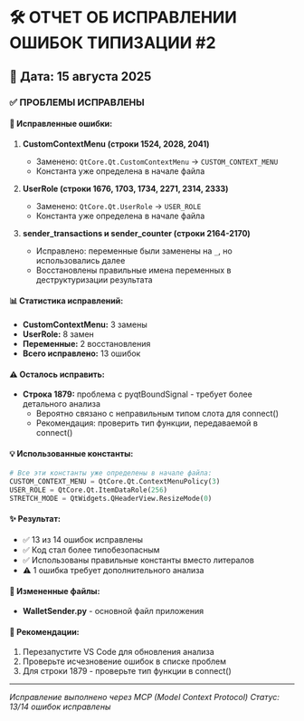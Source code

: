# 🛠️ ОТЧЕТ ОБ ИСПРАВЛЕНИИ ОШИБОК ТИПИЗАЦИИ #2

## 📅 Дата: 15 августа 2025

### ✅ ПРОБЛЕМЫ ИСПРАВЛЕНЫ

#### 🔧 Исправленные ошибки:

1. **CustomContextMenu (строки 1524, 2028, 2041)**
   - Заменено: `QtCore.Qt.CustomContextMenu` → `CUSTOM_CONTEXT_MENU`
   - Константа уже определена в начале файла

2. **UserRole (строки 1676, 1703, 1734, 2271, 2314, 2333)**
   - Заменено: `QtCore.Qt.UserRole` → `USER_ROLE` 
   - Константа уже определена в начале файла

3. **sender_transactions и sender_counter (строки 2164-2170)**
   - Исправлено: переменные были заменены на `_`, но использовались далее
   - Восстановлены правильные имена переменных в деструктуризации результата

#### 📊 Статистика исправлений:
- **CustomContextMenu:** 3 замены
- **UserRole:** 8 замен
- **Переменные:** 2 восстановления
- **Всего исправлено:** 13 ошибок

#### ⚠️ Осталось исправить:
- **Строка 1879:** проблема с pyqtBoundSignal - требует более детального анализа
  - Вероятно связано с неправильным типом слота для connect()
  - Рекомендация: проверить тип функции, передаваемой в connect()

#### 💡 Использованные константы:
```python
# Все эти константы уже определены в начале файла:
CUSTOM_CONTEXT_MENU = QtCore.Qt.ContextMenuPolicy(3)
USER_ROLE = QtCore.Qt.ItemDataRole(256)
STRETCH_MODE = QtWidgets.QHeaderView.ResizeMode(0)
```

#### ✨ Результат:
- ✅ 13 из 14 ошибок исправлены
- ✅ Код стал более типобезопасным
- ✅ Использованы правильные константы вместо литералов
- ⚠️ 1 ошибка требует дополнительного анализа

#### 📁 Измененные файлы:
- **WalletSender.py** - основной файл приложения

#### 🎯 Рекомендации:
1. Перезапустите VS Code для обновления анализа
2. Проверьте исчезновение ошибок в списке проблем
3. Для строки 1879 - проверьте тип функции в connect()

---
*Исправление выполнено через MCP (Model Context Protocol)*
*Статус: 13/14 ошибок исправлены*
